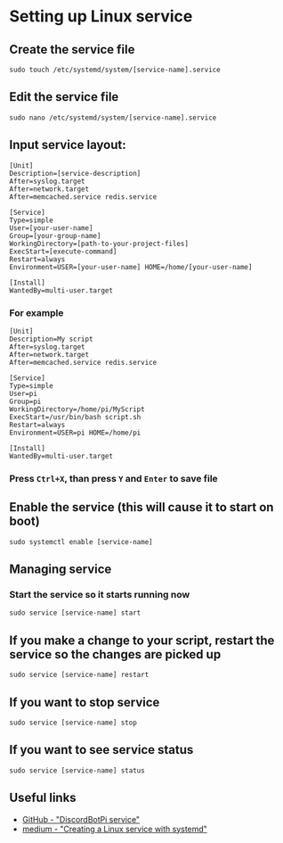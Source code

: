 # Setting up Linux service

## Create the service file
```
sudo touch /etc/systemd/system/[service-name].service
```

## Edit the service file
```
sudo nano /etc/systemd/system/[service-name].service
```

## Input service layout:
```
[Unit]
Description=[service-description]
After=syslog.target
After=network.target
After=memcached.service redis.service

[Service]
Type=simple
User=[your-user-name]
Group=[your-group-name]
WorkingDirectory=[path-to-your-project-files]
ExecStart=[execute-command]
Restart=always
Environment=USER=[your-user-name] HOME=/home/[your-user-name]

[Install]
WantedBy=multi-user.target
```

### For example
```
[Unit]
Description=My script
After=syslog.target
After=network.target
After=memcached.service redis.service

[Service]
Type=simple
User=pi
Group=pi
WorkingDirectory=/home/pi/MyScript
ExecStart=/usr/bin/bash script.sh
Restart=always
Environment=USER=pi HOME=/home/pi

[Install]
WantedBy=multi-user.target
```

### Press `Ctrl+X`, than press `Y` and `Enter` to save file

## Enable the service (this will cause it to start on boot)
```
sudo systemctl enable [service-name]
```

## Managing service
### Start the service so it starts running now
```
sudo service [service-name] start
```

## If you make a change to your script, restart the service so the changes are picked up
```
sudo service [service-name] restart
```

## If you want to stop service
```
sudo service [service-name] stop
```

## If you want to see service status
```
sudo service [service-name] status
```

## Useful links
* [GitHub - "DiscordBotPi service"](https://github.com/gngrninja/blog/tree/master/DiscordBotPi/service)
* [medium - "Creating a Linux service with systemd"](https://medium.com/@benmorel/creating-a-linux-service-with-systemd-611b5c8b91d6)
